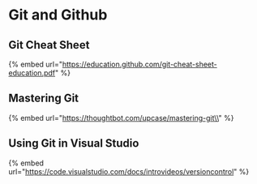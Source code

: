 # Git and Github

## Git Cheat Sheet

{% embed url="https://education.github.com/git-cheat-sheet-education.pdf" %}

## Mastering Git

{% embed url="https://thoughtbot.com/upcase/mastering-git\\" %}

## Using Git in Visual Studio

{% embed url="https://code.visualstudio.com/docs/introvideos/versioncontrol" %}



